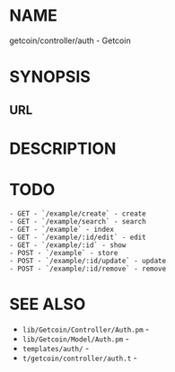 # NAME

getcoin/controller/auth - Getcoin

# SYNOPSIS

## URL

# DESCRIPTION

# TODO

```
- GET - `/example/create` - create
- GET - `/example/search` - search
- GET - `/example` - index
- GET - `/example/:id/edit` - edit
- GET - `/example/:id` - show
- POST - `/example` - store
- POST - `/example/:id/update` - update
- POST - `/example/:id/remove` - remove
```

# SEE ALSO

- `lib/Getcoin/Controller/Auth.pm` -
- `lib/Getcoin/Model/Auth.pm` -
- `templates/auth/` -
- `t/getcoin/controller/auth.t` -
